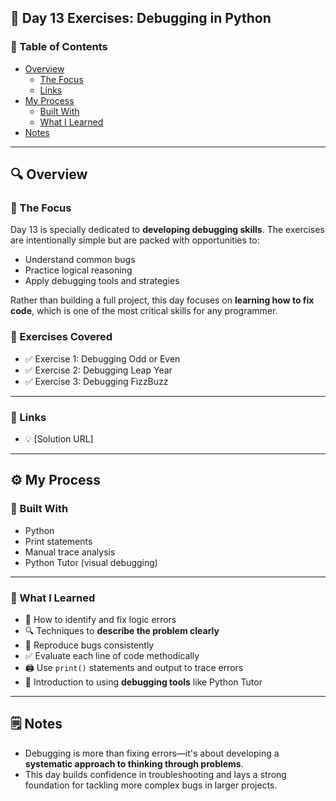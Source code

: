 ## 🐞 Day 13 Exercises: Debugging in Python

### 📄 Table of Contents

- [Overview](#overview)
  - [The Focus](#the-focus)
  - [Links](#links)
- [My Process](#my-process)
  - [Built With](#built-with)
  - [What I Learned](#what-i-learned)
- [Notes](#notes)

---

## 🔍 Overview

### 🎯 The Focus

Day 13 is specially dedicated to **developing debugging skills**. The exercises are intentionally simple but are packed with opportunities to:
- Understand common bugs
- Practice logical reasoning
- Apply debugging tools and strategies

Rather than building a full project, this day focuses on **learning how to fix code**, which is one of the most critical skills for any programmer.

### 🧪 Exercises Covered

- ✅ Exercise 1: Debugging Odd or Even
- ✅ Exercise 2: Debugging Leap Year
- ✅ Exercise 3: Debugging FizzBuzz

---

### 🔗 Links

- 💡 [Solution URL]

---

## ⚙️ My Process

### 🧰 Built With

- Python
- Print statements
- Manual trace analysis
- Python Tutor (visual debugging)

---

### 🧠 What I Learned

- 🐞 How to identify and fix logic errors
- 🔍 Techniques to **describe the problem clearly**
- 🔁 Reproduce bugs consistently
- ✅ Evaluate each line of code methodically
- 🖨️ Use `print()` statements and output to trace errors
- 🧰 Introduction to using **debugging tools** like Python Tutor

---

## 🗒️ Notes

- Debugging is more than fixing errors—it's about developing a **systematic approach to thinking through problems**.
- This day builds confidence in troubleshooting and lays a strong foundation for tackling more complex bugs in larger projects.
